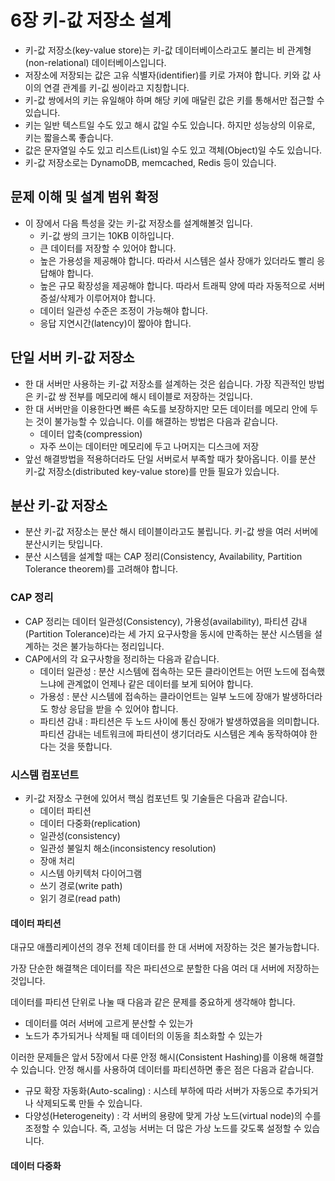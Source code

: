 # 6장 키-값 저장소 설계

* 키-값 저장소(key-value store)는 키-값 데이터베이스라고도 불리는 비 관계형(non-relational) 데이터베이스입니다.
* 저장소에 저장되는 값은 고유 식별자(identifier)를 키로 가져야 합니다. 키와 값 사이의 연결 관계를 키-깂 씽이라고 지칭합니다.
* 키-값 쌍에서의 키는 유일해야 하며 해당 키에 매달린 값은 키를 통해서만 접근할 수 있습니다.
* 키는 일반 텍스트일 수도 있고 해시 값일 수도 있습니다. 하지만 성능상의 이유로, 키는 짧을스록 좋습니다.
* 값은 문자열일 수도 있고 리스트(List)일 수도 있고 객체(Object)일 수도 있습니다.
* 키-값 저장소로는 DynamoDB, memcached, Redis 등이 있습니다.

## 문제 이해 및 설계 범위 확정

* 이 장에서 다음 특성을 갖는 키-값 저장소를 설계해볼것 입니다.
  * 키-값 쌍의 크기는 10KB 이하입니다.
  * 큰 데이터를 저장할 수 있어야 합니다.
  * 높은 가용성을 제공해야 합니다. 따라서 시스템은 설사 장애가 있더라도 빨리 응답해야 합니다.
  * 높은 규모 확장성을 제공해야 합니다. 따라서 트래픽 양에 따라 자동적으로 서버 증설/삭제가 이루어져야 합니다.
  * 데이터 일관성 수준은 조정이 가능해야 합니다.
  * 응답 지연시간(latency)이 짧아야 합니다.

## 단일 서버 키-값 저장소

* 한 대 서버만 사용하는 키-값 저장소를 설계하는 것은 쉽습니다. 가장 직관적인 방법은 키-값 쌍 전부를 메모리에 해시 테이블로 저장하는 것입니다.
* 한 대 서버만을 이용한다면 빠른 속도를 보장하지만 모든 데이터를 메모리 안에 두는 것이 불가능할 수 있습니다. 이를 해결하는 방법은 다음과 같습니다.
  * 데이터 압축(compression)
  * 자주 쓰이는 데이터만 메모리에 두고 나머지는 디스크에 저장
* 앞선 해결방법을 적용하더라도 단일 서버로서 부족할 때가 찾아옵니다. 이를 분산 키-값 저장소(distributed key-value store)를 만들 필요가 있습니다.

## 분산 키-값 저장소

* 분산 키-값 저장소는 분산 해시 테이블이라고도 불립니다. 키-값 쌍을 여러 서버에 분산시키는 탓입니다.
* 분산 시스템을 설계할 때는 CAP 정리(Consistency, Availability, Partition Tolerance theorem)를 고려해야 합니다.

### CAP 정리

* CAP 정리는 데이터 일관성(Consistency), 가용성(availability), 파티션 감내(Partition Tolerance)라는 세 가지 요구사항을 동시에 만족하는 분산 시스템을 설계하는 것은 불가능하다는 정리입니다.
* CAP에서의 각 요구사항을 정리하는 다음과 같습니다.
  * 데이터 일관성 : 분산 시스템에 접속하는 모든 클라이언트는 어떤 노드에 접속했느냐에 관계없이 언제나 같은 데이터를 보게 되어야 합니다.
  * 가용성 : 분산 시스템에 접속하는 클라이언트는 일부 노드에 장애가 발생하더라도 항상 응답을 받을 수 있어야 합니다.
  * 파티션 감내 : 파티션은 두 노드 사이에 통신 장애가 발생하였음을 의미합니다. 파티션 감내는 네트워크에 파티션이 생기더라도 시스템은 계속 동작하여야 한다는 것을 뜻합니다.


### 시스템 컴포넌트

* 키-값 저장소 구현에 있어서 핵심 컴포넌트 및 기술들은 다음과 같습니다.
  * 데이터 파티션
  * 데이터 다중화(replication)
  * 일관성(consistency)
  * 일관성 불일치 해소(inconsistency resolution)
  * 장애 처리
  * 시스템 아키텍처 다이어그램
  * 쓰기 경로(write path)
  * 읽기 경로(read path)

#### 데이터 파티션

대규모 애플리케이션의 경우 전체 데이터를 한 대 서버에 저장하는 것은 불가능합니다.

가장 단순한 해결책은 데이터를 작은 파티션으로 분할한 다음 여러 대 서버에 저장하는 것입니다. 

데이터를 파티션 단위로 나눌 때 다음과 같은 문제를 중요하게 생각해야 합니다.
* 데이터를 여러 서버에 고르게 분산할 수 있는가
* 노드가 추가되거나 삭제될 때 데이터의 이동을 최소화할 수 있는가

이러한 문제들은 앞서 5장에서 다룬 안정 해시(Consistent Hashing)를 이용해 해결할 수 있습니다.
안정 해시를 사용하여 데이터를 파티션하면 좋은 점은 다음과 같습니다.
* 규모 확장 자동화(Auto-scaling) : 시스테 부하에 따라 서버가 자동으로 추가되거나 삭제되도록 만들 수 있습니다.
* 다양성(Heterogeneity) : 각 서버의 용량에 맞게 가상 노드(virtual node)의 수를 조정할 수 있습니다. 즉, 고성능 서버는 더 많은 가상 노드를 갖도록 설정할 수 있습니다.

#### 데이터 다중화

